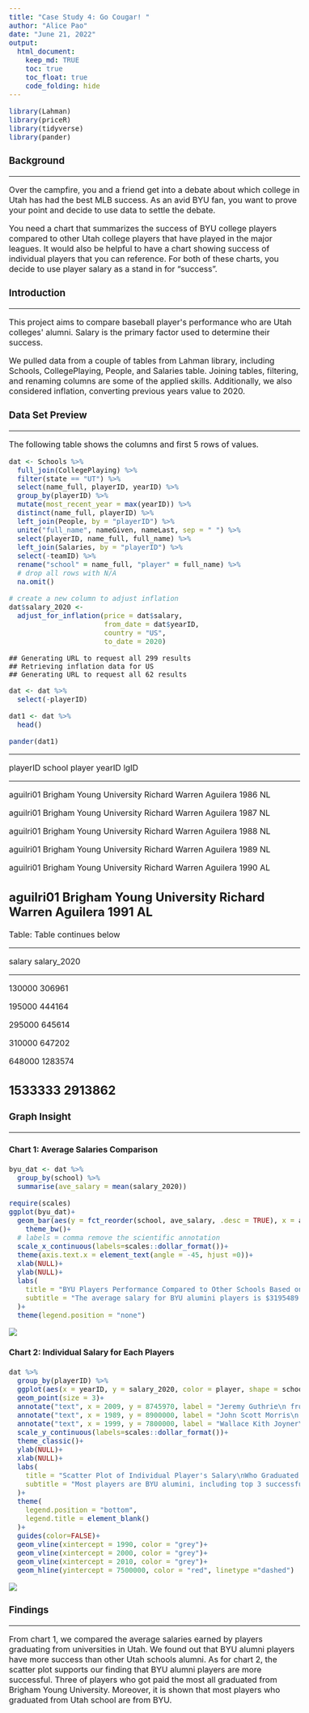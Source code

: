```yaml
---
title: "Case Study 4: Go Cougar! "
author: "Alice Pao"
date: "June 21, 2022"
output: 
  html_document:
    keep_md: TRUE
    toc: true
    toc_float: true
    code_folding: hide
---
```

<style type="text/css">
  body{
  font-size: 12pt;
}
</style>




```r
library(Lahman)
library(priceR)
library(tidyverse)
library(pander)
```

### Background
***
Over the campfire, you and a friend get into a debate about which college in Utah has had the best MLB success. As an avid BYU fan, you want to prove your point and decide to use data to settle the debate.

You need a chart that summarizes the success of BYU college players compared to other Utah college players that have played in the major leagues. It would also be helpful to have a chart showing success of individual players that you can reference. For both of these charts, you decide to use player salary as a stand in for “success”.

### Introduction
***
This project aims to compare baseball player's performance who are Utah colleges' alumni. Salary is the primary factor used to determine their success. 

We pulled data from a couple of tables from Lahman library, including Schools, CollegePlaying, People, and Salaries table. Joining tables, filtering, and renaming columns are some of the applied skills. Additionally, we also considered inflation, converting previous years value to 2020. 


### Data Set Preview 
***
The following table shows the columns and first 5 rows of values. 

```r
dat <- Schools %>% 
  full_join(CollegePlaying) %>% 
  filter(state == "UT") %>% 
  select(name_full, playerID, yearID) %>% 
  group_by(playerID) %>% 
  mutate(most_recent_year = max(yearID)) %>% 
  distinct(name_full, playerID) %>% 
  left_join(People, by = "playerID") %>% 
  unite("full_name", nameGiven, nameLast, sep = " ") %>% 
  select(playerID, name_full, full_name) %>% 
  left_join(Salaries, by = "playerID") %>% 
  select(-teamID) %>% 
  rename("school" = name_full, "player" = full_name) %>% 
  # drop all rows with N/A
  na.omit()

# create a new column to adjust inflation 
dat$salary_2020 <- 
  adjust_for_inflation(price = dat$salary, 
                       from_date = dat$yearID, 
                       country = "US", 
                       to_date = 2020)
```

```
## Generating URL to request all 299 results
## Retrieving inflation data for US 
## Generating URL to request all 62 results
```

```r
dat <- dat %>% 
  select(-playerID)

dat1 <- dat %>% 
  head()

pander(dat1)
```


--------------------------------------------------------------------------------
 playerID             school                    player            yearID   lgID 
----------- -------------------------- ------------------------- -------- ------
 aguilri01   Brigham Young University   Richard Warren Aguilera    1986     NL  

 aguilri01   Brigham Young University   Richard Warren Aguilera    1987     NL  

 aguilri01   Brigham Young University   Richard Warren Aguilera    1988     NL  

 aguilri01   Brigham Young University   Richard Warren Aguilera    1989     NL  

 aguilri01   Brigham Young University   Richard Warren Aguilera    1990     AL  

 aguilri01   Brigham Young University   Richard Warren Aguilera    1991     AL  
--------------------------------------------------------------------------------

Table: Table continues below

 
-----------------------
 salary    salary_2020 
--------- -------------
 130000      306961    

 195000      444164    

 295000      645614    

 310000      647202    

 648000      1283574   

 1533333     2913862   
-----------------------


### Graph Insight
***
#### Chart 1: Average Salaries Comparison 


```r
byu_dat <- dat %>% 
  group_by(school) %>% 
  summarise(ave_salary = mean(salary_2020))

require(scales)
ggplot(byu_dat)+
  geom_bar(aes(y = fct_reorder(school, ave_salary, .desc = TRUE), x = ave_salary, fill = school), stat="identity")+
    theme_bw()+
  # labels = comma remove the scientific annotation 
  scale_x_continuous(labels=scales::dollar_format())+
  theme(axis.text.x = element_text(angle = -45, hjust =0))+
  xlab(NULL)+
  ylab(NULL)+
  labs(
    title = "BYU Players Performance Compared to Other Schools Based on Average Salaries ",
    subtitle = "The average salary for BYU alumini players is $3195489.1"
  )+
  theme(legend.position = "none")
```

![](Case-Study-4_files/figure-html/unnamed-chunk-3-1.png)<!-- -->

#### Chart 2: Individual Salary for Each Players 



```r
dat %>% 
  group_by(playerID) %>% 
  ggplot(aes(x = yearID, y = salary_2020, color = player, shape = school))+
  geom_point(size = 3)+
  annotate("text", x = 2009, y = 8745970, label = "Jeremy Guthrie\n from BYU")+
  annotate("text", x = 1989, y = 8900000, label = "John Scott Morris\n from BYU")+
  annotate("text", x = 1999, y = 7800000, label = "Wallace Kith Joyner\n from BYU")+
  scale_y_continuous(labels=scales::dollar_format())+
  theme_classic()+
  ylab(NULL)+
  xlab(NULL)+
  labs(
    title = "Scatter Plot of Individual Player's Salary\nWho Graduated from University in Utah ", 
    subtitle = "Most players are BYU alumini, including top 3 successful players"
  )+
  theme(
    legend.position = "bottom", 
    legend.title = element_blank()
  )+
  guides(color=FALSE)+
  geom_vline(xintercept = 1990, color = "grey")+
  geom_vline(xintercept = 2000, color = "grey")+
  geom_vline(xintercept = 2010, color = "grey")+
  geom_hline(yintercept = 7500000, color = "red", linetype ="dashed")
```

![](Case-Study-4_files/figure-html/unnamed-chunk-4-1.png)<!-- -->

### Findings
***
From chart 1, we compared the average salaries earned by players graduating from universities in Utah. We found out that BYU alumni players have more success than other Utah schools alumni. As for chart 2, the scatter plot supports our finding that BYU alumni players are more successful. Three of players who got paid the most all graduated from Brigham Young University. Moreover, it is shown that most players who graduated from Utah school are from BYU. 
